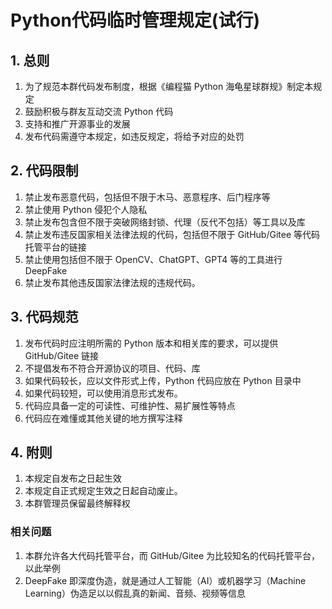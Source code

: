 # Python代码临时管理规定(试行)

## 1. 总则

1. 为了规范本群代码发布制度，根据《编程猫 Python 海龟星球群规》制定本规定
2. 鼓励积极与群友互动交流 Python 代码
3. 支持和推广开源事业的发展
4. 发布代码需遵守本规定，如违反规定，将给予对应的处罚

## 2. 代码限制

1. 禁止发布恶意代码，包括但不限于木马、恶意程序、后门程序等
2. 禁止使用 Python 侵犯个人隐私
3. 禁止发布包含但不限于突破网络封锁、代理（反代不包括）等工具以及库
4. 禁止发布违反国家相关法律法规的代码，包括但不限于 GitHub/Gitee 等代码托管平台的链接
5. 禁止使用包括但不限于 OpenCV、ChatGPT、GPT4 等的工具进行 DeepFake
6. 禁止发布其他违反国家法律法规的违规代码。

## 3. 代码规范

1. 发布代码时应注明所需的 Python 版本和相关库的要求，可以提供 GitHub/Gitee 链接
2. 不提倡发布不符合开源协议的项目、代码、库
3. 如果代码较长，应以文件形式上传，Python 代码应放在 Python 目录中
4. 如果代码较短，可以使用消息形式发布。
5. 代码应具备一定的可读性、可维护性、易扩展性等特点
6. 代码应在难懂或其他关键的地方撰写注释

## 4. 附则

1. 本规定自发布之日起生效
2. 本规定自正式规定生效之日起自动废止。
3. 本群管理员保留最终解释权

### 相关问题

1. 本群允许各大代码托管平台，而 GitHub/Gitee 为比较知名的代码托管平台，以此举例
2. DeepFake 即深度伪造，就是通过人工智能（AI）或机器学习（Machine Learning）伪造足以以假乱真的新闻、音频、视频等信息
